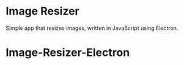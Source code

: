 # Image Resizer
Simple app that resizes images, written in JavaScript using Electron.
# Image-Resizer-Electron

